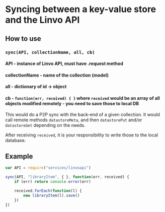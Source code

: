# Syncing between a key-value store and the Linvo API 

## How to use

### ``sync(API, collectionName, all, cb)``

#### **API** - instance of Linvo API, must have .request method
#### **collectionName** - name of the collection (model)
#### **all** - dictionary of id -> object

#### **cb** - ``function(err, received) { }`` where `received` would be an array of all objects modified remotely - you need to save those to local DB

This would do a P2P sync with the back-end of a given collection. It would call remote methods `datastoreMeta`, and then `datastorePut` and/or `datastoreGet` depending on the needs. 

After receiving `received`, it is your responsibility to write those to the local database.


## Example

```javascript
var API = require("services/linvoapi")

sync(API, "libraryItem", { }, function(err, received) {
	if (err) return console.error(err)

	received.forEach(function(l) {
		new libraryItem(l).save()
	})
})
```